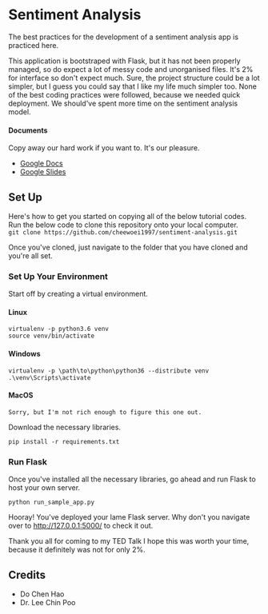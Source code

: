 # Sentiment Analysis
The best practices for the development of a sentiment analysis app is practiced here.  

This application is bootstraped with Flask, but it has not been properly managed, so do expect a lot of messy code and unorganised files. It's 2% for interface so don't expect much. Sure, the project structure could be a lot simpler, but I guess you could say that I like my life much simpler too. None of the best coding practices were followed, because we needed quick deployment. We should've spent more time on the sentiment analysis model.  

#### Documents
Copy away our hard work if you want to. It's our pleasure.  
* [Google Docs](https://docs.google.com/document/d/1Bo29K63w3szW4B2eWKKdsjU9nVy_VT2HqKmJlzkvz54/edit?usp=sharing)  
* [Google Slides](https://docs.google.com/presentation/d/1uxCehoqp5gMhGnISTCb7u-Pdx_21_lk6VRl3Yz_Ax2M/edit?usp=sharing)  

## Set Up
Here's how to get you started on copying all of the below tutorial codes. Run the below code to clone this repository onto your local computer.  
`git clone https://github.com/cheewoei1997/sentiment-analysis.git`

Once you've cloned, just navigate to the folder that you have cloned and you're all set.

### Set Up Your Environment
Start off by creating a virtual environment.  

#### Linux
```
virtualenv -p python3.6 venv
source venv/bin/activate
```  
#### Windows
```
virtualenv -p \path\to\python\python36 --distribute venv
.\venv\Scripts\activate
```  
#### MacOS
```
Sorry, but I'm not rich enough to figure this one out.
```

Download the necessary libraries.  
```
pip install -r requirements.txt
```

### Run Flask
Once you've installed all the necessary libraries, go ahead and run Flask to host your own server.
```
python run_sample_app.py
```

Hooray! You've deployed your lame Flask server. Why don't you navigate over to 
http://127.0.0.1:5000/ to check it out.  

Thank you all for coming to my TED Talk I hope this was worth your time, because it definitely was not for only 2%.

## Credits
* Do Chen Hao
* Dr. Lee Chin Poo